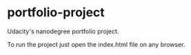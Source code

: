 # portfolio-project
Udacity's nanodegree portfolio project.

To run the project just open the index.html file on any browser.
